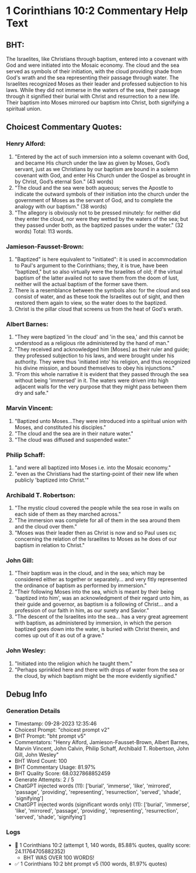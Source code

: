 # 1 Corinthians 10:2 Commentary Help Text

## BHT:
The Israelites, like Christians through baptism, entered into a covenant with God and were initiated into the Mosaic economy. The cloud and the sea served as symbols of their initiation, with the cloud providing shade from God's wrath and the sea representing their passage through water. The Israelites recognized Moses as their leader and professed subjection to his laws. While they did not immerse in the waters of the sea, their passage through it signified their burial with Christ and resurrection to a new life. Their baptism into Moses mirrored our baptism into Christ, both signifying a spiritual union.

## Choicest Commentary Quotes:
### Henry Alford:
1. "Entered by the act of such immersion into a solemn covenant with God, and became His church under the law as given by Moses, God’s servant, just as we Christians by our baptism are bound in a solemn covenant with God, and enter His Church under the Gospel as brought in by Christ, God’s eternal Son." (43 words)
2. "The cloud and the sea were both aqueous; serves the Apostle to indicate the outward symbols of their initiation into the church under the government of Moses as the servant of God, and to complete the analogy with our baptism." (38 words)
3. "The allegory is obviously not to be pressed minutely: for neither did they enter the cloud, nor were they wetted by the waters of the sea; but they passed under both, as the baptized passes under the water." (32 words)
Total: 113 words.

### Jamieson-Fausset-Brown:
1. "Baptized" is here equivalent to "initiated": it is used in accommodation to Paul's argument to the Corinthians; they, it is true, have been "baptized," but so also virtually were the Israelites of old; if the virtual baptism of the latter availed not to save them from the doom of lust, neither will the actual baptism of the former save them.
2. There is a resemblance between the symbols also: for the cloud and sea consist of water, and as these took the Israelites out of sight, and then restored them again to view, so the water does to the baptized.
3. Christ is the pillar cloud that screens us from the heat of God's wrath.

### Albert Barnes:
1. "They were baptized 'in the cloud' and 'in the sea,' and this cannot be understood as a religious rite administered by the hand of man."
2. "They received and acknowledged him [Moses] as their ruler and guide; they professed subjection to his laws, and were brought under his authority. They were thus 'initiated into' his religion, and thus recognized his divine mission, and bound themselves to obey his injunctions."
3. "From this whole narrative it is evident that they passed through the sea without being 'immersed' in it. The waters were driven into high adjacent walls for the very purpose that they might pass between them dry and safe."

### Marvin Vincent:
1. "Baptized unto Moses...They were introduced into a spiritual union with Moses, and constituted his disciples."
2. "The cloud and the sea are in their nature water."
3. "The cloud was diffused and suspended water."

### Philip Schaff:
1. "and were all baptized into Moses i.e. into the Mosaic economy." 
2. "even as the Christians had the starting-point of their new life when publicly 'baptized into Christ.'"


### Archibald T. Robertson:
1. "The mystic cloud covered the people while the sea rose in walls on each side of them as they marched across."
2. "The immersion was complete for all of them in the sea around them and the cloud over them."
3. "Moses was their leader then as Christ is now and so Paul uses εις concerning the relation of the Israelites to Moses as he does of our baptism in relation to Christ."

### John Gill:
1. "Their baptism was in the cloud, and in the sea; which may be considered either as together or separately... and very fitly represented the ordinance of baptism as performed by immersion." 
2. "Their following Moses into the sea, which is meant by their being 'baptized into him', was an acknowledgment of their regard unto him, as their guide and governor, as baptism is a following of Christ... and a profession of our faith in him, as our surety and Savior."
3. "The descent of the Israelites into the sea... has a very great agreement with baptism, as administered by immersion, in which the person baptized goes down into the water, is buried with Christ therein, and comes up out of it as out of a grave."

### John Wesley:
1. "Initiated into the religion which he taught them."
2. "Perhaps sprinkled here and there with drops of water from the sea or the cloud, by which baptism might be the more evidently signified."


## Debug Info
### Generation Details
- Timestamp: 09-28-2023 12:35:46
- Choicest Prompt: "choicest prompt v2"
- BHT Prompt: "bht prompt v5"
- Commentators: "Henry Alford, Jamieson-Fausset-Brown, Albert Barnes, Marvin Vincent, John Calvin, Philip Schaff, Archibald T. Robertson, John Gill, John Wesley"
- BHT Word Count: 100
- BHT Commentary Usage: 81.97%
- BHT Quality Score: 68.0327868852459
- Generate Attempts: 2 / 5
- ChatGPT injected words (11):
	['burial', 'immerse', 'like', 'mirrored', 'passage', 'providing', 'representing', 'resurrection', 'served', 'shade', 'signifying']
- ChatGPT injected words (significant words only) (11):
	['burial', 'immerse', 'like', 'mirrored', 'passage', 'providing', 'representing', 'resurrection', 'served', 'shade', 'signifying']

### Logs
- 🔄 1 Corinthians 10:2 (attempt 1, 140 words, 85.88% quotes, quality score: 24.11764705882352) 
	- BHT WAS OVER 100 WORDS!
- ✅ 1 Corinthians 10:2 bht prompt v5 (100 words, 81.97% quotes)